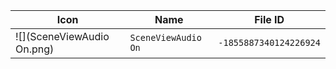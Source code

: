 | Icon | Name | File ID |
| ---  | ---  | ---     |
| ![](SceneViewAudio On.png) | `SceneViewAudio On` | `-1855887340124226924` |
